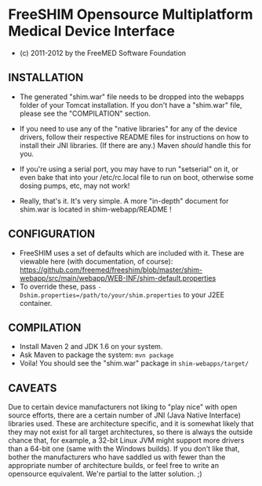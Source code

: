 # FreeSHIM Opensource Multiplatform Medical Device Interface

* (c) 2011-2012 by the FreeMED Software Foundation

## INSTALLATION

* The generated "shim.war" file needs to be dropped into the webapps
 folder of your Tomcat installation. If you don't have a "shim.war"
  file, please see the "COMPILATION" section.

* If you need to use any of the "native libraries" for any of the 
  device drivers, follow their respective README files for instructions
  on how to install their JNI libraries. (If there are any.) Maven
  *should* handle this for you.

* If you're using a serial port, you may have to run "setserial" on it,
  or even bake that into your /etc/rc.local file to run on boot, otherwise
  some dosing pumps, etc, may not work!

* Really, that's it. It's very simple. A more "in-depth" document for
  shim.war is located in shim-webapp/README !

## CONFIGURATION

* FreeSHIM uses a set of defaults which are included with it. These
  are viewable here (with documentation, of course): https://github.com/freemed/freeshim/blob/master/shim-webapp/src/main/webapp/WEB-INF/shim-default.properties
*  To override these, pass ```-Dshim.properties=/path/to/your/shim.properties``` to your J2EE container.

## COMPILATION

* Install Maven 2 and JDK 1.6 on your system.
* Ask Maven to package the system: ```mvn package```
* Voila! You should see the "shim.war" package in
  ```shim-webapps/target/```

## CAVEATS

Due to certain device manufacturers not liking to "play nice" with
open source efforts, there are a certain number of JNI (Java Native
Interface) libraries used. These are architecture specific, and it is
somewhat likely that they may not exist for all target architectures,
so there is always the outside chance that, for example, a 32-bit
Linux JVM might support more drivers than a 64-bit one (same with the
Windows builds). If you don't like that, bother the manufacturers who
have saddled us with fewer than the appropriate number of architecture
builds, or feel free to write an opensource equivalent. We're partial
to the latter solution. ;)

